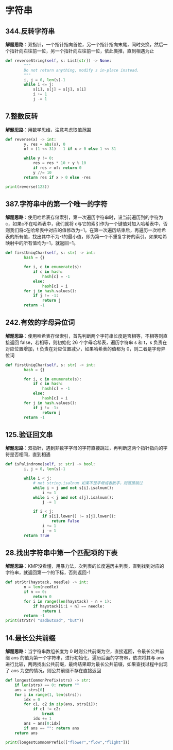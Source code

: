 # 字符串 
## 344.反转字符串
**解题思路**：双指针，一个指针指向首位，另一个指针指向末尾，同时交换，然后一个指针向右往前一位，另一个指针向左往前一位，依此类推，直到相遇为止
```Python
def reverseString(self, s: List[str]) -> None:
        """
        Do not return anything, modify s in-place instead.
        """
        i, j = 0, len(s)-1
        while i <= j:
            s[i], s[j] = s[j], s[i]
            i += 1
            j -= 1
```

## 7.整数反转
**解题思路**：用数学思维，注意考虑取值范围
```Python
def reverse(x) -> int:
        y, res = abs(x), 0
        of = (1 << 31) - 1 if x > 0 else 1 << 31

        while y != 0:
            res = res * 10 + y % 10
            if res > of: return 0
            y //= 10
        return res if x > 0 else -res

print(reverse(123))
```

## 387.字符串中的第一个唯一的字符
**解题思路**：使用哈希表存储索引，第一次遍历字符串时，设当前遍历到的字符为c，如果c不在哈希表中，我们就将 c与它的索引作为一个键值对加入哈希表中，否则我们将c在哈希表中对应的值修改为−1。在第一次遍历结束后，再遍历一次哈希表的所有值，找出其中不为-1的最小值，即为第一个不重复字符的索引。如果哈希映射中的所有值均为−1，就返回−1。

```Python
def firstUniqChar(self, s: str) -> int:
        hash = {}

        for i, c in enumerate(s):
            if c in hash:
                hash[c] = -1
            else:
                hash[c] = i
        for j in hash.values():
            if j != -1:
                return j
        return -1
```


## 242.有效的字母异位词
**解题思路**：使用哈希表存储索引，首先判断两个字符串长度是否相等，不相等则直接返回 false，若相等，则初始化 26 个字母哈希表，遍历字符串 s 和 t，s 负责在对应位置增加，t 负责在对应位置减少，如果哈希表的值都为 0，则二者是字母异位词
```Python
def firstUniqChar(self, s: str) -> int:
        hash = {}

        for i, c in enumerate(s):
            if c in hash:
                hash[c] = -1
            else:
                hash[c] = i
        for j in hash.values():
            if j != -1:
                return j
        return -1
```

## 125.验证回文串
**解题思路**：双指针，遇到非数字字母的字符直接跳过，再判断这两个指针指向的字符是否相同，直到相遇
```Python
def isPalindrome(self, s: str) -> bool:
        i, j = 0, len(s)-1

        while i < j:
            # not string.isalnum 如果不是字母或者数字，则直接跳过
            while i < j and not s[i].isalnum():
                i += 1
            while i < j and not s[j].isalnum():
                j -= 1

            if i < j:
                if s[i].lower() != s[j].lower():
                    return False
                i += 1
                j -= 1
        return True
```

## 28.找出字符串中第一个匹配项的下表
**解题思路**：KMP没看懂，用暴力法，次列表的长度遍历主列表，直到找到对应的字符串，就返回第一个的下标，否则返回-1
```Python
def strStr(haystack, needle) -> int:
        n = len(needle)
        if n == 0:
            return 0
        for i in range(len(haystack) - n + 1):
            if haystack[i:i + n] == needle:
                return i
        return -1
print(strStr( "sadbutsad", "but"))
```

## 14.最长公共前缀
**解题思路**：当字符串数组长度为 0 时则公共前缀为空，直接返回，令最长公共前缀 ans 的值为第一个字符串，进行初始化，遍历后面的字符串，依次将其与 ans 进行比较，两两找出公共前缀，最终结果即为最长公共前缀，如果查找过程中出现了 ans 为空的情况，则公共前缀不存在直接返回
```Python
def longestCommonPrefix(strs) -> str:
    if len(strs) == 0: return ""
    ans = strs[0]
    for i in range(1, len(strs)):
        idx = 0
        for c1, c2 in zip(ans, strs[i]):
            if c1 != c2:
                break
            idx += 1
        ans = ans[0:idx]
        if ans == "": return ans
    return ans

print(longestCommonPrefix(["flower","flow","flight"]))
```

